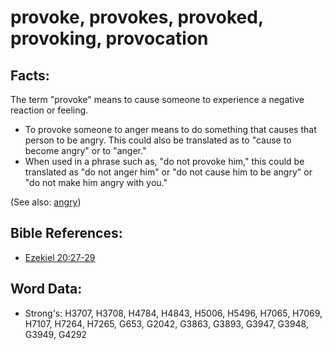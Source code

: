 # provoke, provokes, provoked, provoking, provocation #

## Facts: ##

The term "provoke" means to cause someone to experience a negative reaction or feeling.

* To provoke someone to anger means to do something that causes that person to be angry. This could also be translated as to "cause to become angry" or to "anger."
* When used in a phrase such as, "do not provoke him," this could be translated as "do not anger him" or "do not cause him to be angry" or "do not make him angry with you."

(See also: [angry](../other/angry.md))

## Bible References: ##

* [Ezekiel 20:27-29](rc://en/tn/help/ezk/20/27)

## Word Data: ##

* Strong's: H3707, H3708, H4784, H4843, H5006, H5496, H7065, H7069, H7107, H7264, H7265, G653, G2042, G3863, G3893, G3947, G3948, G3949, G4292
